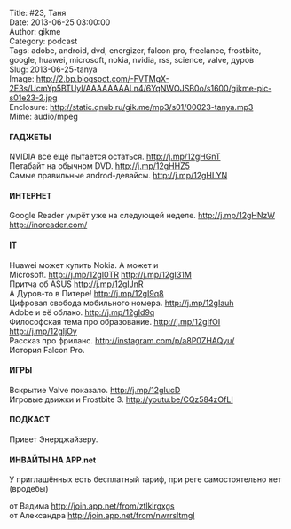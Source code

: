 Title: #23, Таня  
Date: 2013-06-25 03:00:00  
Author: gikme  
Category: podcast  
Tags: adobe, android, dvd, energizer, falcon pro, freelance, frostbite, google, huawei, microsoft, nokia, nvidia, rss, science, valve, дуров  
Slug: 2013-06-25-tanya  
Image: http://2.bp.blogspot.com/-FVTMgX-2E3s/UcmYp5BTUyI/AAAAAAAALn4/6YqNWOJSB0o/s1600/gikme-pic-s01e23-2.jpg  
Enclosure: http://static.qnub.ru/gik.me/mp3/s01/00023-tanya.mp3  
Mime: audio/mpeg

#### ГАДЖЕТЫ

NVIDIA все ещё пытается остаться. <http://j.mp/12gHGnT>  
Петабайт на обычном DVD. <http://j.mp/12gHHZ5>  
Самые правильные androd-девайсы. <http://j.mp/12gHLYN>

#### ИНТЕРНЕТ

Google Reader умрёт уже на следующей неделе. <http://j.mp/12gHNzW>  
<http://inoreader.com/>

#### IT

Huawei может купить Nokia. А может и  
Microsoft. <http://j.mp/12gI0TR> <http://j.mp/12gI31M>  
Притча об ASUS <http://j.mp/12gIJnR>  
А Дуров-то в Питере! <http://j.mp/12gI9q8>  
Цифровая свобода мобильного номера. <http://j.mp/12gIauh>  
Adobe и её облако. <http://j.mp/12gId9q>  
Философская тема про образование. <http://j.mp/12gIfOI>  
<http://j.mp/12gIjOy>  
Рассказ про фриланс. <http://instagram.com/p/a8P0ZHAQyu/>  
История Falcon Pro.

#### ИГРЫ

Вскрытие Valve показало. <http://j.mp/12gIucD>  
Игровые движки и Frostbite 3. <http://youtu.be/CQz584zOfLI>

#### ПОДКАСТ

Привет Энерджайзеру.

#### ИНВАЙТЫ НА APP.net

У приглашённых есть бесплатный тариф, при реге самостоятельно нет  
(вродебы)

от Вадима <http://join.app.net/from/ztlklrgxgs>   
от Александра <http://join.app.net/from/nwrrsltmgl> 

